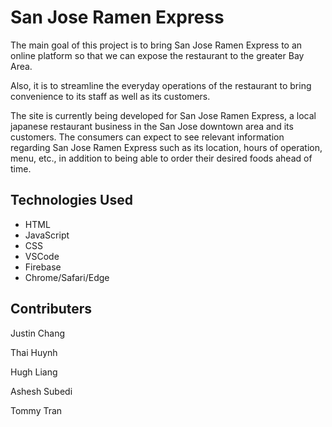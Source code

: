 # San Jose Ramen Express

The main goal of this project is to bring San Jose Ramen Express to an online platform so that we can expose the restaurant to the greater Bay Area.

Also, it is to streamline the everyday operations of the restaurant to bring convenience to its staff as well as its customers.

The site is currently being developed for San Jose Ramen Express, a local japanese restaurant business in the San Jose downtown area and its customers. The consumers can expect to see relevant information regarding San Jose Ramen Express such as its location, hours of operation, menu, etc., in addition to being able to order their desired foods ahead of time.

## Technologies Used

- HTML
- JavaScript
- CSS
- VSCode
- Firebase
- Chrome/Safari/Edge

## Contributers

Justin Chang

Thai Huynh

Hugh Liang

Ashesh Subedi

Tommy Tran

